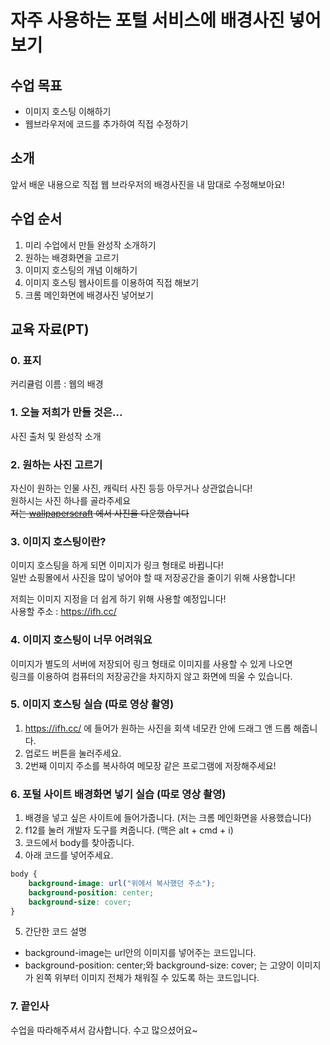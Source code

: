 # 자주 사용하는 포털 서비스에 배경사진 넣어보기

## 수업 목표

- 이미지 호스팅 이해하기
- 웹브라우저에 코드를 추가하여 직접 수정하기

## 소개

앞서 배운 내용으로 직접 웹 브라우저의 배경사진을 내 맘대로 수정해보아요!

## 수업 순서

1. 미리 수업에서 만들 완성작 소개하기
2. 원하는 배경화면을 고르기
3. 이미지 호스팅의 개념 이해하기
4. 이미지 호스팅 웹사이트를 이용하여 직접 해보기
5. 크롬 메인화면에 배경사진 넣어보기

## 교육 자료(PT)

### 0. 표지

커리큘럼 이름 : 웹의 배경

### 1. 오늘 저희가 만들 것은...

사진 출처 및 완성작 소개

### 2. 원하는 사진 고르기

자신이 원하는 인물 사진, 캐릭터 사진 등등 아무거나 상관없습니다!   
원하시는 사진 하나를 골라주세요   
~~저는 [wallpaperscraft](https://wallpaperscraft.com/) 에서 사진을 다운했습니다~~

### 3. 이미지 호스팅이란?

이미지 호스팅을 하게 되면 이미지가 링크 형태로 바뀝니다!    
일반 쇼핑몰에서 사진을 많이 넣어야 할 때 저장공간을 줄이기 위해 사용합니다!    
   
저희는 이미지 지정을 더 쉽게 하기 위해 사용할 예정입니다!    
사용할 주소 : https://ifh.cc/

### 4. 이미지 호스팅이 너무 어려워요

이미지가 별도의 서버에 저장되어 링크 형태로 이미지를 사용할 수 있게 나오면   
링크를 이용하여 컴퓨터의 저장공간을 차지하지 않고 화면에 띄울 수 있습니다.

### 5. 이미지 호스팅 실습 (따로 영상 촬영)

1. https://ifh.cc/ 에 들어가 원하는 사진을 회색 네모칸 안에 드래그 앤 드롭 해줍니다.
2. 업로드 버튼을 눌러주세요.
3. 2번째 이미지 주소를 복사하여 메모장 같은 프로그램에 저장해주세요!

### 6. 포털 사이트 배경화면 넣기 실습 (따로 영상 촬영)

1. 배경을 넣고 싶은 사이트에 들어가줍니다. (저는 크롬 메인화면을 사용했습니다)
2. f12를 눌러 개발자 도구를 켜줍니다. (맥은 alt + cmd + i)
3. 코드에서 body를 찾아줍니다.
4. 아래 코드를 넣어주세요.
```css
body {
    background-image: url("위에서 복사했던 주소");
    background-position: center;
    background-size: cover;
}
```
5. 간단한 코드 설명
- background-image는 url안의 이미지를 넣어주는 코드입니다.
- background-position: center;와 background-size: cover; 는 고양이 이미지가 왼쪽 위부터 이미지 전체가 채워질 수 있도록 하는 코드입니다.

### 7. 끝인사

수업을 따라해주셔서 감사합니다. 수고 많으셨어요~
